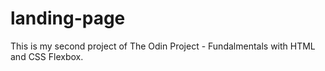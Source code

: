 # landing-page

This is my second project of The Odin Project - Fundalmentals with HTML and CSS Flexbox.
